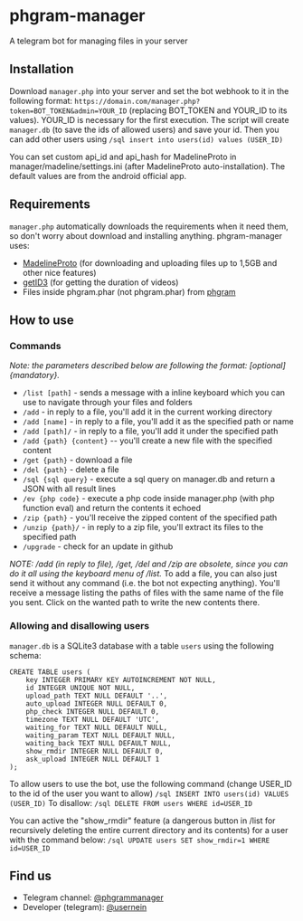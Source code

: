 # phgram-manager
A telegram bot for managing files in your server

## Installation
Download `manager.php` into your server and set the bot webhook to it in the following format: `https://domain.com/manager.php?token=BOT_TOKEN&admin=YOUR_ID` (replacing BOT\_TOKEN and YOUR\_ID to its values).
YOUR\_ID is necessary for the first execution. The script will create `manager.db` (to save the ids of allowed users) and save your id. Then you can add other users using `/sql insert into users(id) values (USER_ID)`

You can set custom api\_id and api\_hash for MadelineProto in manager/madeline/settings.ini (after MadelineProto auto-installation). The default values are from the android official app.

## Requirements
`manager.php` automatically downloads the requirements when it need them, so don't worry about download and installing anything. phgram-manager uses:
- [MadelineProto](https://github.com/danog/MadelineProto) (for downloading and uploading files up to 1,5GB and other nice features)
- [getID3](https://github.com/JamesHeinrich/getID3) (for getting the duration of videos)
- Files inside phgram.phar (not phgram.phar) from [phgram](https://github.com/usernein/phgram)

## How to use
### Commands
_Note: the parameters described below are following the format: [optional] {mandatory}._

 * `/list [path]` - sends a message with a inline keyboard which you can use to navigate through your files and folders
 * `/add` - in reply to a file, you'll add it in the current working directory
 * `/add [name]` - in reply to a file, you'll add it as the specified path or name
 * `/add [path]/` - in reply to a file, you'll add it under the specified path
 * `/add {path} {content}` -- you'll create a new file with the specified content
 * `/get {path}` - download a file
 * `/del {path}` - delete a file
 * `/sql {sql query}` - execute a sql query on manager.db and return a JSON with all result lines
 * `/ev {php code}` - execute a php code inside manager.php (with php function eval) and return the contents it echoed
 * `/zip {path}` - you'll receive the zipped content of the specified path
 * `/unzip {path}/` - in reply to a zip file, you'll extract its files to the specified path
 * `/upgrade` - check for an update in github

_NOTE: /add (in reply to file), /get, /del and /zip are obsolete, since you can do it all using the keyboard menu of /list._
To add a file, you can also just send it without any command (i.e. the bot not expecting anything). You'll receive a message listing the paths of files with the same name of the file you sent. Click on the wanted path to write the new contents there.

### Allowing and disallowing users
`manager.db` is a SQLite3 database with a table `users` using the following schema:
```
CREATE TABLE users (
    key INTEGER PRIMARY KEY AUTOINCREMENT NOT NULL,
    id INTEGER UNIQUE NOT NULL,
    upload_path TEXT NULL DEFAULT '..',
    auto_upload INTEGER NULL DEFAULT 0,
    php_check INTEGER NULL DEFAULT 0,
    timezone TEXT NULL DEFAULT 'UTC',
    waiting_for TEXT NULL DEFAULT NULL,
    waiting_param TEXT NULL DEFAULT NULL,
    waiting_back TEXT NULL DEFAULT NULL,
	show_rmdir INTEGER NULL DEFAULT 0,
	ask_upload INTEGER NULL DEFAULT 1
);
```

To allow users to use the bot, use the following command (change USER\_ID to the id of the user you want to allow)
`/sql INSERT INTO users(id) VALUES (USER_ID)`
To disallow:
`/sql DELETE FROM users WHERE id=USER_ID`

You can active the "show_rmdir" feature (a dangerous button in /list for recursively deleting the entire current directory and its contents) for a user with the command below:
`/sql UPDATE users SET show_rmdir=1 WHERE id=USER_ID`

## Find us
* Telegram channel: [@phgrammanager](https://t.me/phgrammanager)
* Developer (telegram): [@usernein](https://t.me/usernein)